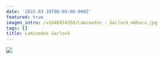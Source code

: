 ```yaml
---
date: '2022-03-10T06:00:00.000Z'
featured: true
imagen_intro: /v1646954358/Laminados_-_Garlock_m6bscu.jpg
tags: []
title: Laminados Garlock
---
```





![](https://res.cloudinary.com/novatec/v1646954358/Laminados_-_Garlock_m6bscu.jpg)
